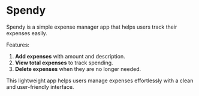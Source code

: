 # Spendy

Spendy is a simple expense manager app that helps users track their expenses easily.

Features:
1. **Add expenses** with amount and description.
2. **View total expenses** to track spending.
3. **Delete expenses** when they are no longer needed.

This lightweight app helps users manage expenses effortlessly with a clean and user-friendly interface.
